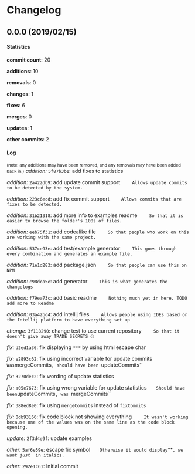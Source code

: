 # Changelog
## 0.0.0 (2019/02/15)
#### Statistics
**commit count**: 20

**additions**: 10

**removals**: 0

**changes**: 1

**fixes**: 6

**merges**: 0

**updates**: 1

**other commits**: 2

#### Log
<small>(note: any additions may have been removed, and any removals may have been added back in.)</small>
*addition:* `5f87b3b1`: add fixes to statistics

*addition:* `2a422db9`: add update commit support
`    Allows update commits to be detected by the system.`

*addition:* `223c6ecd`: add fix commit support
`    Allows commits that are fixes to be detected.`

*addition:* `31b21318`: add more info to examples readme
`    So that it is easier to browse the folder's 100s of files.`

*addition:* `eeb75f31`: add codealike file
`    So that people who work on this are working with the same project.`

*addition:* `537ce93e`: add test/example generator
`    This goes through every combination and generates an example file.`

*addition:* `71e1d283`: add package.json
`    So that people can use this on NPM`

*addition:* `c98dca5e`: add generator
`    This is what generates the changelogs`

*addition:* `f79ea73c`: add basic readme
`    Nothing much yet in here. TODO add more to Readme`

*addition:* `03a42bd4`: add intellij files
`    Allows people using IDEs based on the Intellij platform to have everything set up`

*change:* `3f118290`: change test to use current repository
`    So that it doesn't give away TRADE SECRETS 🤐`

*fix:* `d2ed1a36`: fix displaying `***` by using html escape char

*fix:* `e2893c62`: fix using incorrect variable for update commits
`    Was `mergeCommits`, should have been `updateCommits``

*fix:* `3270dec2`: fix wording of update statistics

*fix:* `a05e7673`: fix using wrong variable for update statistics
`    Should have been `updateCommits`, was `mergeCommits``

*fix:* `388ed8e0`: fix using `mergeCommits` instead of `fixCommits`

*fix:* `0db93166`: fix code block not showing everything
`    It wasn't working because one of the values was on the same line as the code block opening.`

*update:* `2f3d4e9f`: update examples

*other:* `5af6e59e`: escape fix symbol
`    Otherwise it would display `***`, we want just `*` in italics.`

*other:* `292e1c61`: Initial commit

